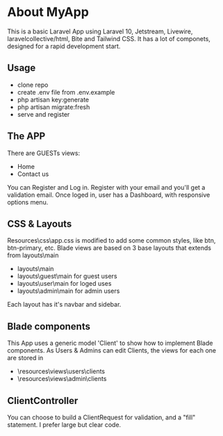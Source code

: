 #  About MyApp
This is a basic Laravel App using Laravel 10, Jetstream, Livewire, laravelcollective/html, Bite and Tailwind CSS.
It has a lot of componets, designed for a rapid development start.
##  Usage

 - clone repo
 - create .env file from .env.example
 - php artisan key:generate
 - php artisan migrate:fresh
 - serve and register
##  The APP
There are GUESTs views:
 - Home
 - Contact us
 
You can Register and Log in.
Register with your email and you'll get a validation email.
Once loged in, user has a Dashboard, with responsive options menu.
##  CSS & Layouts
Resources\css\app.css is modified to add some common styles, like btn, btn-primary, etc.
Blade views are based on 3 base layouts that extends from layouts\main
 - layouts\main
 - layouts\guest\main for guest users
 - layouts\user\main for loged uses
 - layouts\admin\main for admin users
 
Each layout has it's navbar and sidebar.
##  Blade components
This App uses a generic model 'Client' to show how to implement Blade components.
As Users & Admins can edit Clients, the views for each one are stored in
 - \resources\views\users\clients
 - \resources\views\admin\clients
##  ClientController

You can choose to build a ClientRequest for validation, and a "fill" statement. I prefer large but clear code.